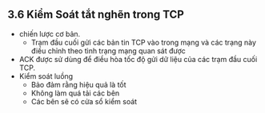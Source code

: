 ## 3.6 Kiểm Soát tắt nghẽn trong TCP 
- chiến lược cơ bản.
    + Trạm đầu cuối gửi các bản tin TCP vào trong mạng và các trạng này điều chỉnh theo tình trạng mạng quan sát được
- ACK được sử dùng để điều hòa tốc độ gửi dữ liệu của các trạm đầu cuối TCP.
- Kiểm soát luồng
    + Bảo đảm rằng hiệu quả là tốt
    + Không làm quá tải các bên
    + Các bên sẽ có cửa sổ kiểm soát
<jmg src="../../jmg/kiemsoatluongTCP.PNG">